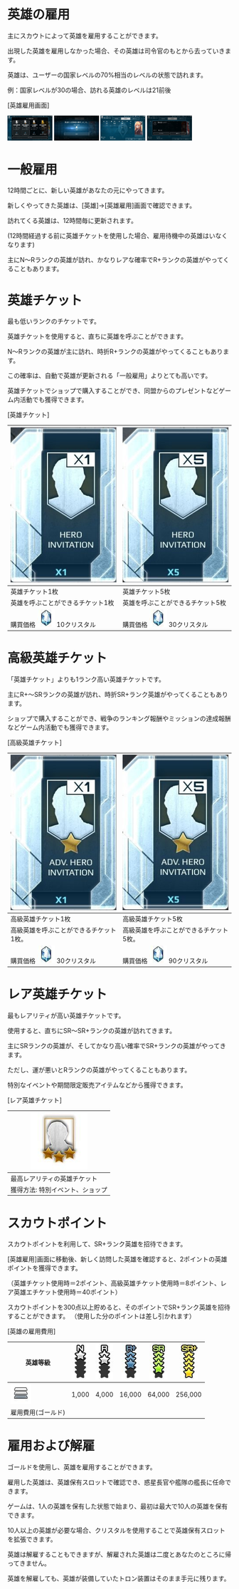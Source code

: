 # 英雄の雇用
主にスカウトによって英雄を雇用することができます。

出現した英雄を雇用しなかった場合、その英雄は司令官のもとから去っていきます。

英雄は、ユーザーの国家レベルの70%相当のレベルの状態で訪れます。

例：国家レベルが30の場合、訪れる英雄のレベルは21前後

[英雄雇用画面]

<img src="_images/a37.jpg" width="20%"> <img src="_images/a38.jpg" width="20%"> <img src="_images/a39.jpg" width="20%"> <img src="_images/a40.jpg" width="20%">

# 一般雇用
12時間ごとに、新しい英雄があなたの元にやってきます。

新しくやってきた英雄は、[英雄]→[英雄雇用]画面で確認できます。

訪れてくる英雄は、12時間毎に更新されます。

(12時間経過する前に英雄チケットを使用した場合、雇用待機中の英雄はいなくなります)

主にN～Rランクの英雄が訪れ、かなりレアな確率でR+ランクの英雄がやってくることもあります。

# 英雄チケット
最も低いランクのチケットです。

英雄チケットを使用すると、直ちに英雄を呼ぶことができます。

N～Rランクの英雄が主に訪れ、時折R+ランクの英雄がやってくることもあります。

この確率は、自動で英雄が更新される「一般雇用」よりとても高いです。

英雄チケットでショップで購入することができ、同盟からのプレゼントなどゲーム内活動でも獲得できます。

[英雄チケット]

| ![](_images/a41.jpg) | 	![](_images/a42.jpg) | 
| --- | --- | 
| 英雄チケット1枚|英雄チケット5枚|
|英雄を呼ぶことができるチケット1枚|	英雄を呼ぶことができるチケット5枚|
|購買価格  ![](_images/a36.jpg)  10クリスタル |	購買価格  ![](_images/a36.jpg)  30クリスタル 

# 高級英雄チケット
「英雄チケット」よりも1ランク高い英雄チケットです。

主にR+～SRランクの英雄が訪れ、時折SR+ランク英雄がやってくることもあります。

ショップで購入することができ、戦争のランキング報酬やミッションの達成報酬などゲーム内活動でも獲得できます。

[高級英雄チケット]

| ![](_images/a43.jpg) | 	![](_images/a44.jpg) | 
| --- | --- | 
| 高級英雄チケット1枚|高級英雄チケット5枚|
|高級英雄を呼ぶことができるチケット1枚。|	高級英雄を呼ぶことができるチケット5枚。|
|購買価格  ![](_images/a36.jpg)  30クリスタル |	購買価格  ![](_images/a36.jpg)  90クリスタル 

# レア英雄チケット
最もレアリティが高い英雄チケットです。

使用すると、直ちにSR～SR+ランクの英雄が訪れてきます。

主にSRランクの英雄が、そしてかなり高い確率でSR+ランクの英雄がやってきます。

ただし、運が悪いとRランクの英雄がやってくることもあります。

特別なイベントや期間限定販売アイテムなどから獲得できます。


[レア英雄チケット]

| ![](_images/a45.jpg) |
| --- |
| 最高レアリティの英雄チケット|
| 獲得方法: 特別イベント、ショップ |

# スカウトポイント
スカウトポイントを利用して、SR+ランク英雄を招待できます。

[英雄雇用]画面に移動後、新しく訪問した英雄を確認すると、2ポイントの英雄ポイントを獲得できます。

（英雄チケット使用時＝2ポイント、高級英雄チケット使用時＝8ポイント、レア英雄エチケット使用時＝40ポイント）

スカウトポイントを300点以上貯めると、そのポイントでSR+ランク英雄を招待することができます。
（使用した分のポイントは差し引かれます）

[英雄の雇用費用]

|英雄等級| ![](_images/a46.jpg) | ![](_images/a47.jpg) | ![](_images/a48.jpg) | ![](_images/a49.jpg) | ![](_images/a50.jpg)
| --- | --- | --- | --- | --- | --- |
| ![](_images/a51.jpg) | 1,000 | 4,000 | 16,000 | 64,000 | 256,000
| 雇用費用(ゴールド) |


# 雇用および解雇
ゴールドを使用し、英雄を雇用することができます。

雇用した英雄は、英雄保有スロットで確認でき、惑星長官や艦隊の艦長に任命できます。

ゲームは、1人の英雄を保有した状態で始まり、最初は最大で10人の英雄を保有できます。

10人以上の英雄が必要な場合、クリスタルを使用することで英雄保有スロットを拡張できます。

英雄は解雇することもできますが、解雇された英雄は二度とあなたのところに帰ってきません。

英雄を解雇しても、英雄が装備していたトロン装置はそのまま手元に残ります。
